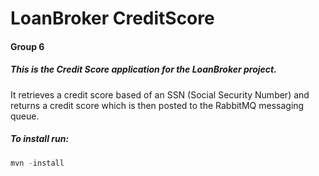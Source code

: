 # LoanBroker CreditScore
#### Group 6

##### This is the Credit Score application for the LoanBroker project.
It retrieves a credit score based of an SSN (Social Security Number) and returns a credit score which is then posted to the RabbitMQ
messaging queue.

##### To install run:
```java
mvn -install
```
